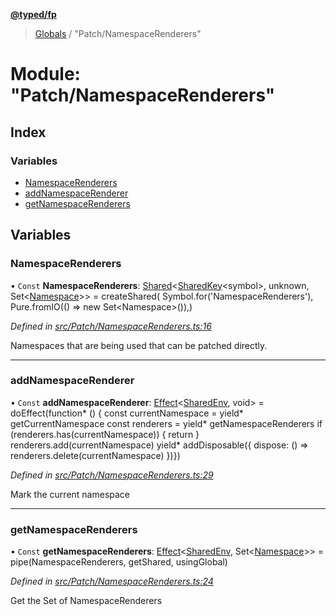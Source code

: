 **[@typed/fp](../README.md)**

> [Globals](../globals.md) / "Patch/NamespaceRenderers"

# Module: "Patch/NamespaceRenderers"

## Index

### Variables

* [NamespaceRenderers](_patch_namespacerenderers_.md#namespacerenderers)
* [addNamespaceRenderer](_patch_namespacerenderers_.md#addnamespacerenderer)
* [getNamespaceRenderers](_patch_namespacerenderers_.md#getnamespacerenderers)

## Variables

### NamespaceRenderers

• `Const` **NamespaceRenderers**: [Shared](_shared_core_model_shared_.shared.md)\<[SharedKey](_shared_core_model_sharedkey_.sharedkey.md)\<symbol>, unknown, Set\<[Namespace](_shared_core_model_namespace_.namespace.md)>> = createShared( Symbol.for('NamespaceRenderers'), Pure.fromIO(() => new Set\<Namespace>()),)

*Defined in [src/Patch/NamespaceRenderers.ts:16](https://github.com/TylorS/typed-fp/blob/8639976/src/Patch/NamespaceRenderers.ts#L16)*

Namespaces that are being used that can be patched directly.

___

### addNamespaceRenderer

• `Const` **addNamespaceRenderer**: [Effect](_effect_effect_.effect.md)\<[SharedEnv](../interfaces/_shared_core_services_sharedenv_.sharedenv.md), void> = doEffect(function* () { const currentNamespace = yield* getCurrentNamespace const renderers = yield* getNamespaceRenderers if (renderers.has(currentNamespace)) { return } renderers.add(currentNamespace) yield* addDisposable({ dispose: () => renderers.delete(currentNamespace) })})

*Defined in [src/Patch/NamespaceRenderers.ts:29](https://github.com/TylorS/typed-fp/blob/8639976/src/Patch/NamespaceRenderers.ts#L29)*

Mark the current namespace

___

### getNamespaceRenderers

• `Const` **getNamespaceRenderers**: [Effect](_effect_effect_.effect.md)\<[SharedEnv](../interfaces/_shared_core_services_sharedenv_.sharedenv.md), Set\<[Namespace](_shared_core_model_namespace_.namespace.md)>> = pipe(NamespaceRenderers, getShared, usingGlobal)

*Defined in [src/Patch/NamespaceRenderers.ts:24](https://github.com/TylorS/typed-fp/blob/8639976/src/Patch/NamespaceRenderers.ts#L24)*

Get the Set of NamespaceRenderers
